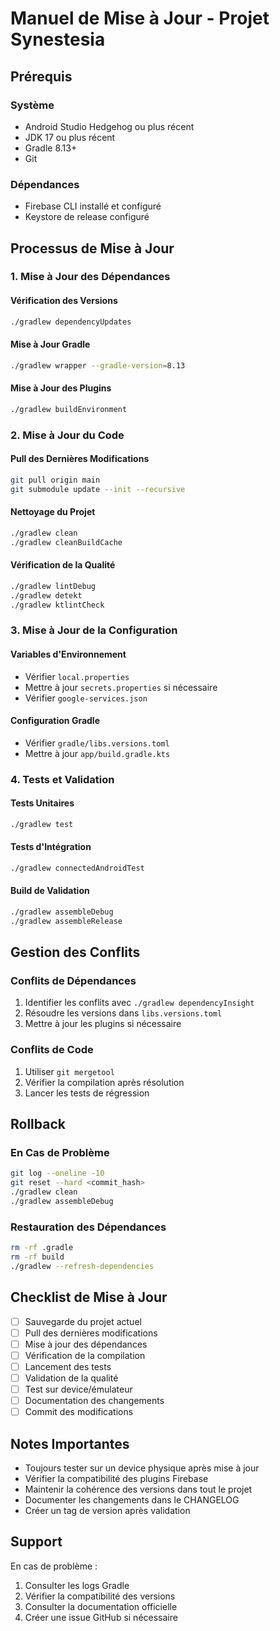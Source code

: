 # Manuel de Mise à Jour - Projet Synestesia

## Prérequis

### Système

- Android Studio Hedgehog ou plus récent
- JDK 17 ou plus récent
- Gradle 8.13+
- Git

### Dépendances

- Firebase CLI installé et configuré
- Keystore de release configuré

## Processus de Mise à Jour

### 1. Mise à Jour des Dépendances

#### Vérification des Versions

```bash
./gradlew dependencyUpdates
```

#### Mise à Jour Gradle

```bash
./gradlew wrapper --gradle-version=8.13
```

#### Mise à Jour des Plugins

```bash
./gradlew buildEnvironment
```

### 2. Mise à Jour du Code

#### Pull des Dernières Modifications

```bash
git pull origin main
git submodule update --init --recursive
```

#### Nettoyage du Projet

```bash
./gradlew clean
./gradlew cleanBuildCache
```

#### Vérification de la Qualité

```bash
./gradlew lintDebug
./gradlew detekt
./gradlew ktlintCheck
```

### 3. Mise à Jour de la Configuration

#### Variables d'Environnement

- Vérifier `local.properties`
- Mettre à jour `secrets.properties` si nécessaire
- Vérifier `google-services.json`

#### Configuration Gradle

- Vérifier `gradle/libs.versions.toml`
- Mettre à jour `app/build.gradle.kts`

### 4. Tests et Validation

#### Tests Unitaires

```bash
./gradlew test
```

#### Tests d'Intégration

```bash
./gradlew connectedAndroidTest
```

#### Build de Validation

```bash
./gradlew assembleDebug
./gradlew assembleRelease
```

## Gestion des Conflits

### Conflits de Dépendances

1. Identifier les conflits avec `./gradlew dependencyInsight`
2. Résoudre les versions dans `libs.versions.toml`
3. Mettre à jour les plugins si nécessaire

### Conflits de Code

1. Utiliser `git mergetool`
2. Vérifier la compilation après résolution
3. Lancer les tests de régression

## Rollback

### En Cas de Problème

```bash
git log --oneline -10
git reset --hard <commit_hash>
./gradlew clean
./gradlew assembleDebug
```

### Restauration des Dépendances

```bash
rm -rf .gradle
rm -rf build
./gradlew --refresh-dependencies
```

## Checklist de Mise à Jour

- [ ] Sauvegarde du projet actuel
- [ ] Pull des dernières modifications
- [ ] Mise à jour des dépendances
- [ ] Vérification de la compilation
- [ ] Lancement des tests
- [ ] Validation de la qualité
- [ ] Test sur device/émulateur
- [ ] Documentation des changements
- [ ] Commit des modifications

## Notes Importantes

- Toujours tester sur un device physique après mise à jour
- Vérifier la compatibilité des plugins Firebase
- Maintenir la cohérence des versions dans tout le projet
- Documenter les changements dans le CHANGELOG
- Créer un tag de version après validation

## Support

En cas de problème :

1. Consulter les logs Gradle
2. Vérifier la compatibilité des versions
3. Consulter la documentation officielle
4. Créer une issue GitHub si nécessaire
